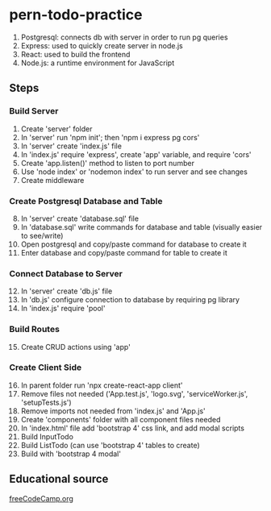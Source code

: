 # pern-todo-practice
1. Postgresql: connects db with server in order to run pg queries
2. Express: used to quickly create server in node.js
3. React: used to build the frontend
4. Node.js: a runtime environment for JavaScript
## Steps 
### Build Server
1. Create 'server' folder
2. In 'server'  run 'npm init'; then 'npm i express pg cors'
3. In 'server' create 'index.js' file
4. In 'index.js' require 'express', create 'app' variable, and require 'cors'
5. Create 'app.listen()' method to listen to port number
6. Use 'node index' or 'nodemon index' to run server and see changes
7. Create middleware
### Create Postgresql Database and Table 
8. In 'server' create 'database.sql' file
9. In 'database.sql' write commands for database and table (visually easier to see/write)
10. Open postgresql and copy/paste command for database to create it
11. Enter database and copy/paste command for table to create it
### Connect Database to Server
12. In 'server' create 'db.js' file
13. In 'db.js' configure connection to database by requiring pg library
14. In 'index.js' require 'pool'
### Build Routes
15. Create CRUD actions using 'app'
### Create Client Side
16. In parent folder run 'npx create-react-app client'
17. Remove files not needed ('App.test.js', 'logo.svg', 'serviceWorker.js', 'setupTests.js')
18. Remove imports not needed from 'index.js' and 'App.js' 
19. Create 'components' folder with all component files needed
20. In 'index.html' file add 'bootstrap 4' css link, and add modal scripts
21. Build InputTodo
22. Build ListTodo (can use 'bootstrap 4' tables to create)
23.  Build with 'bootstrap 4 modal'

## Educational source

[freeCodeCamp.org](https://www.youtube.com/watch?v=ldYcgPKEZC8)